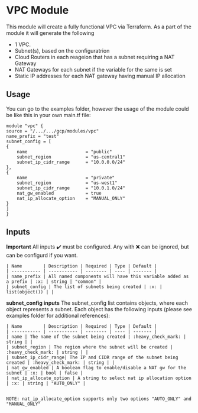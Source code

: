 # VPC Module
This module will create a fully functional VPC via Terraform. As a part of the module it will generate the following

- 1 VPC.
- Subnet(s), based on the configuratrion
- Cloud Routers in each reageion that has a subnet requiring a NAT Gateway
- NAT Gateways for each subnet if the variable for the same is set
- Static IP addresses for each NAT gateway having manual IP allocation

## Usage
You can go to the examples folder, however the usage of the module could be like this in your own main.tf file:

    module "vpc" {
    source = "/.../.../gcp/modules/vpc"
    name_prefix = "test"
    subnet_config = [
    {
        name                      = "public"
        subnet_region             = "us-central1"
        subnet_ip_cidr_range      = "10.0.0.0/24"
    },
    {
        name                      = "private"
        subnet_region             = "us-west1"
        subnet_ip_cidr_range      = "10.0.1.0/24"
        nat_gw_enabled            = true 
        nat_ip_allocate_option    = "MANUAL_ONLY"
    }
    ]
    }

## Inputs
**Important**
    All inputs :heavy_check_mark: must be configured.
    Any with :x: can be ignored, but can be configurd if you want.

    | Name        | Description | Required | Type | Default |
    | ----------- | ----------- | -------- | ---- | ------- |
    | name_prefix | All named components will have this variable added as a prefix | :x: | string | "common" |
    | subnet_config | The list of subnets being created | :x: | list(object()) | |

**subnet_config inputs**
    The subnet_config list contains objects, where each object represents a subnet. Each object has the following inputs (please see examples folder for additional references):

    | Name        | Description | Required | Type | Default |
    | ----------- | ----------- | -------- | ---- | ------- |
    | name | The name of the subnet being created | :heavy_check_mark: | string | |
    | subnet_region | The region where the subnet will be created | :heavy_check_mark: | string | |
    | subnet_ip_cidr_range| The IP and CIDR range of the subnet being created | :heavy_check_mark: | string | |
    | nat_gw_enabled | A boolean flag to enable/disable a NAT gw for the subnet | :x: | bool | false |
    | nat_ip_allocate_option | A string to select nat ip allocation option | :x: | string | "AUTO_ONLY" |


    NOTE: nat_ip_allocate_option supports only two options "AUTO_ONLY" and "MANUAL_ONLY"